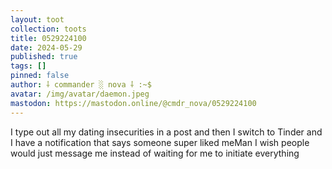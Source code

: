 ```yaml
---
layout: toot
collection: toots
title: 0529224100
date: 2024-05-29
published: true
tags: []
pinned: false
author: ⸸ commander ░ nova ⸸ :~$
avatar: /img/avatar/daemon.jpeg
mastodon: https://mastodon.online/@cmdr_nova/0529224100
---
```


I type out all my dating insecurities in a post and then I switch to Tinder and I have a notification that says someone super liked meMan I wish people would just message me instead of waiting for me to initiate everything
